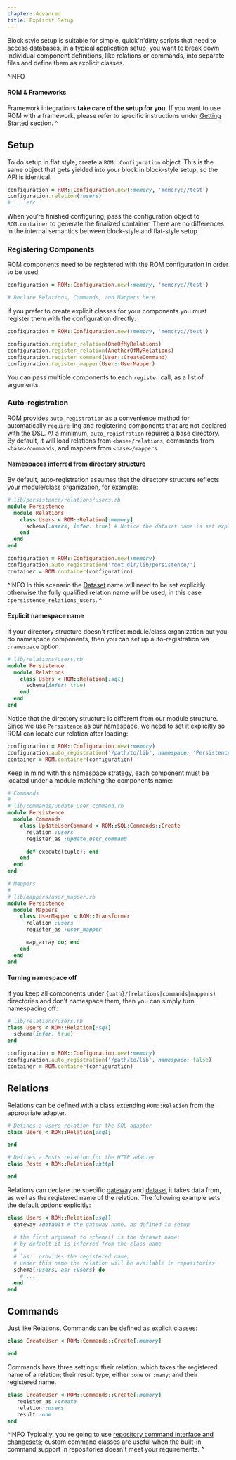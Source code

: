 ```yaml
---
chapter: Advanced
title: Explicit Setup
---
```


Block style setup is suitable for simple, quick'n'dirty scripts that need to
access databases, in a typical application setup, you want to break down
individual component definitions, like relations or commands, into separate
files and define them as explicit classes.

^INFO
#### ROM & Frameworks

Framework integrations **take care of the setup for you**. If you want to use ROM with a framework, please refer to specific instructions under [Getting Started](/%{version}/learn/getting-started) section.
^

## Setup

To do setup in flat style, create a `ROM::Configuration` object. This is the
same object that gets yielded into your block in block-style setup, so the API
is identical.

```ruby
configuration = ROM::Configuration.new(:memory, 'memory://test')
configuration.relation(:users)
# ... etc
```

When you’re finished configuring, pass the configuration object to
`ROM.container` to generate the finalized container. There are no differences in
the internal semantics between block-style and flat-style setup.

### Registering Components

ROM components need to be registered with the ROM configuration in order to be used.

```ruby
configuration = ROM::Configuration.new(:memory, 'memory://test')

# Declare Relations, Commands, and Mappers here
```

If you prefer to create explicit classes for your components you must register
them with the configuration directly:

```ruby
configuration = ROM::Configuration.new(:memory, 'memory://test')

configuration.register_relation(OneOfMyRelations)
configuration.register_relation(AnotherOfMyRelations)
configuration.register_command(User::CreateCommand)
configuration.register_mapper(User::UserMapper)
```

You can pass multiple components to each `register` call, as a list of arguments.

### Auto-registration

ROM provides `auto_registration` as a convenience method for automatically
`require`-ing and registering components that are not declared with the DSL. At
a minimum, `auto_registration` requires a base directory. By default, it will
load relations from `<base>/relations`, commands from `<base>/commands`, and
mappers from `<base>/mappers`.

#### Namespaces inferred from directory structure

By default, auto-registration assumes that the directory structure reflects your module/class
organization, for example:

```ruby
# lib/persistence/relations/users.rb
module Persistence
  module Relations
    class Users < ROM::Relation[:memory]
      schema(:users, infer: true) # Notice the dataset name is set explicitly
    end
  end
end

configuration = ROM::Configuration.new(:memory)
configuration.auto_registration('root_dir/lib/persistence/')
container = ROM.container(configuration)
```

^INFO
In this scenario the [Dataset](/%{version}/learn/glossary#dataset) name will need to be set
explicitly otherwise the fully qualified relation name will be used, in this case
`:persistence_relations_users`.
^

#### Explicit namespace name

If your directory structure doesn't reflect module/class organization but you do namespace components,
then you can set up auto-registration via `:namespace` option:

``` ruby
# lib/relations/users.rb
module Persistence
  module Relations
    class Users < ROM::Relation[:sql]
      schema(infer: true)
    end
  end
end
```

Notice that the directory structure is different from our module structure. Since we use `Persistence`
as our namespace, we need to set it explicitly so ROM can locate our relation after loading:

```ruby
configuration = ROM::Configuration.new(:memory)
configuration.auto_registration('/path/to/lib', namespace: 'Persistence')
container = ROM.container(configuration)
```

Keep in mind with this namespace strategy, each component must be located under a module matching the
components name:

```ruby
# Commands
#
# lib/commands/update_user_command.rb
module Persistence
  module Commands
    class UpdateUserCommand < ROM::SQL:Commands::Create
      relation :users
      register_as :update_user_command

      def execute(tuple); end
    end
  end
end

# Mappers
#
# lib/mappers/user_mapper.rb
module Persistence
  module Mappers
    class UserMapper < ROM::Transformer
      relation :users
      register_as :user_mapper

      map_array do; end
    end
  end
end
```

#### Turning namespace off

If you keep all components under `{path}/(relations|commands|mappers)` directories and don't
namespace them, then you can simply turn namespacing off:

``` ruby
# lib/relations/users.rb
class Users < ROM::Relation[:sql]
  schema(infer: true)
end
```

```ruby
configuration = ROM::Configuration.new(:memory)
configuration.auto_registration('/path/to/lib', namespace: false)
container = ROM.container(configuration)
```

## Relations

Relations can be defined with a class extending `ROM::Relation` from the appropriate adapter.

```ruby
# Defines a Users relation for the SQL adapter
class Users < ROM::Relation[:sql]

end

# Defines a Posts relation for the HTTP adapter
class Posts < ROM::Relation[:http]

end
```

Relations can declare the specific
[gateway](/5.0/learn/glossary#gateway) and
[dataset](/5.0/learn/glossary#dataset) it takes data from,
as well as the registered name of the relation. The following example sets the
default options explicitly:

```ruby
class Users < ROM::Relation[:sql]
  gateway :default # the gateway name, as defined in setup

  # the first argument to schema() is the dataset name;
  # by default it is inferred from the class name
  #
  # `as:` provides the registered name;
  # under this name the relation will be available in repositories
  schema(:users, as: :users) do
    # ...
  end
end
```

## Commands

Just like Relations, Commands can be defined as explicit classes:

```ruby
class CreateUser < ROM::Commands::Create[:memory]

end
```

Commands have three settings: their relation, which takes the registered name of
a relation; their result type, either `:one` or `:many`; and their registered
name.

```ruby
class CreateUser < ROM::Commands::Create[:memory]
   register_as :create
   relation :users
   result :one
end
```

^INFO
Typically, you're going to use [repository command interface and changesets](/%{version}/learn/repositories/quick-start); custom command classes are useful when the built-in command support in repositories doesn't meet your requirements.
^
